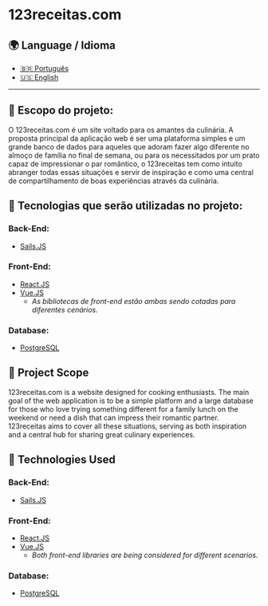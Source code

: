 # 123receitas.com

## 🌍 Language / Idioma  
- [🇧🇷 Português](#-escopo-do-projeto)  
- [🇺🇸 English](#-project-scope)

---

## 📌 Escopo do projeto:
  O 123receitas.com é um site voltado para os amantes da culinária. A proposta principal da aplicação web é ser uma plataforma simples e um grande banco de dados para aqueles que adoram fazer algo diferente no almoço de família no final de semana, ou para os necessitados por um prato capaz de impressionar o par romântico, o 123receitas tem como intuito abranger todas essas situações e servir de inspiração e como uma central de compartilhamento de boas experiências através da culinária.

## 🚀 Tecnologias que serão utilizadas no projeto:

  ### **Back-End:**  
  - [Sails.JS](https://sailsjs.com/)  
  
  ### **Front-End:**  
  - [React.JS](https://react.dev/learn)  
  - [Vue.JS](https://vuejs.org/)  
    - *As bibliotecas de front-end estão ambas sendo cotadas para diferentes cenários.*  
  
  ### **Database:**  
  - [PostgreSQL](https://www.postgresql.org/) 

## 📌 Project Scope  
123receitas.com is a website designed for cooking enthusiasts. The main goal of the web application is to be a simple platform and a large database for those who love trying something different for a family lunch on the weekend or need a dish that can impress their romantic partner.  
123receitas aims to cover all these situations, serving as both inspiration and a central hub for sharing great culinary experiences.  

## 🚀 Technologies Used  

### **Back-End:**  
- [Sails.JS](https://sailsjs.com/)  

### **Front-End:**  
- [React.JS](https://react.dev/learn)  
- [Vue.JS](https://vuejs.org/)  
  - *Both front-end libraries are being considered for different scenarios.*  

### **Database:**  
- [PostgreSQL](https://www.postgresql.org/) 
